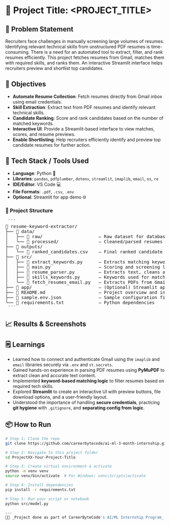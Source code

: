 # 🚀 Project Title: <PROJECT_TITLE>

## 📌 Problem Statement
Recruiters face challenges in manually screening large volumes of resumes.
Identifying relevant technical skills from unstructured PDF resumes is time-consuming.
There is a need for an automated tool to extract, filter, and rank resumes efficiently.
This project fetches resumes from Gmail, matches them with required skills, and ranks them.
An interactive Streamlit interface helps recruiters preview and shortlist top candidates.

## 🎯 Objectives
- **Automate Resume Collection**: Fetch resumes directly from Gmail inbox using email credentials.  
- **Skill Extraction**: Extract text from PDF resumes and identify relevant technical skills.  
- **Candidate Ranking**: Score and rank candidates based on the number of matched keywords.  
- **Interactive UI**: Provide a Streamlit-based interface to view matches, scores, and resume previews.  
- **Enable Shortlisting**: Help recruiters efficiently identify and preview top candidate resumes for further action.


## 🧠 Tech Stack / Tools Used
- **Language**: Python 🐍  
- **Libraries**: `pandas`, `pdfplumber`, `dotenv`, `streamlit`, `imaplib`, `email`, `os`, `re`  
- **IDE/Editor**: VS Code 💻  
- **File Formats**: `.pdf`, `.csv`, `.env`  
- **Optional**: Streamlit for app demo 🌐

### 📂 Project Structure
<pre> ```
📁 resume-keyword-extractor/
├── 📁 data/
│   ├── 📁 raw/                     – Raw dataset for database model
│   └── 📁 processed/               – Cleaned/parsed resumes (PDF to text)
├── 📁 outputs/
│   └── 📄 ranked_candidates.csv    – Final ranked candidate results
├── 📁 src/
│   ├── 📄 extract_keywords.py      – Extracts matching keywords from resumes
│   ├── 📄 main.py                  – Scoring and screening logic
│   ├── 📄 resume_parser.py         – Extracts text, cleans and tokenizes
│   ├── 📄 skills_keywords.py       – Keywords used for matching
│   └── 📄 fetch_resumes_email.py   – Extracts PDFs from Gmail
├── 📁 app/                         – (Optional) Streamlit app files
├── 📄 README.md                    – Project overview and instructions
├── 📄 sample.env.json              – Sample configuration file
└── 📄 requirements.txt             – Python dependencies
 ``` </pre>

## 📈 Results & Screenshots


## 🗒️ Learnings
- Learned how to connect and authenticate Gmail using the `imaplib` and `email` libraries securely via `.env` and `st.secrets`.  
- Gained hands-on experience in parsing PDF resumes using **PyMuPDF** to extract clean and accurate text content.  
- Implemented **keyword-based matching logic** to filter resumes based on required tech skills.  
- Explored **Streamlit** to create an interactive UI with preview buttons, file download options, and a user-friendly layout.  
- Understood the importance of handling **secure credentials**, practicing **git hygiene** with `.gitignore`, and **separating config from logic**.

## 📦 How to Run
```bash
# Step 1: Clone the repo
git clone https://github.com/careerbytecode/ai-ml-3-month-internship.git

# Step 2: Navigate to this project folder
cd ProjectXX-Your-Project-Title

# Step 3: Create virtual environment & activate
python -m venv venv
source venv/bin/activate  # For Windows: venv\Scripts\activate

# Step 4: Install dependencies
pip install -r requirements.txt

# Step 5: Run your script or notebook
python src/model.py

---
🧑‍💻 _Project done as part of CareerByteCode's AI/ML Internship Program_ 🔥
